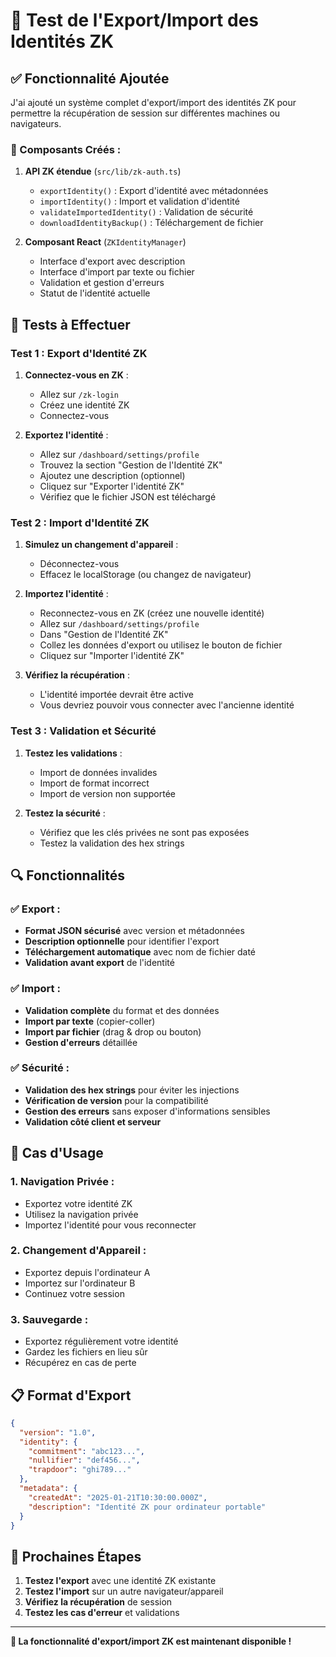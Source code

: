 # 🔄 Test de l'Export/Import des Identités ZK

## ✅ **Fonctionnalité Ajoutée**

J'ai ajouté un système complet d'export/import des identités ZK pour permettre la récupération de session sur différentes machines ou navigateurs.

### **🔧 Composants Créés :**

1. **API ZK étendue** (`src/lib/zk-auth.ts`)
   - `exportIdentity()` : Export d'identité avec métadonnées
   - `importIdentity()` : Import et validation d'identité
   - `validateImportedIdentity()` : Validation de sécurité
   - `downloadIdentityBackup()` : Téléchargement de fichier

2. **Composant React** (`ZKIdentityManager`)
   - Interface d'export avec description
   - Interface d'import par texte ou fichier
   - Validation et gestion d'erreurs
   - Statut de l'identité actuelle

## 🧪 **Tests à Effectuer**

### **Test 1 : Export d'Identité ZK**

1. **Connectez-vous en ZK** :
   - Allez sur `/zk-login`
   - Créez une identité ZK
   - Connectez-vous

2. **Exportez l'identité** :
   - Allez sur `/dashboard/settings/profile`
   - Trouvez la section "Gestion de l'Identité ZK"
   - Ajoutez une description (optionnel)
   - Cliquez sur "Exporter l'identité ZK"
   - Vérifiez que le fichier JSON est téléchargé

### **Test 2 : Import d'Identité ZK**

1. **Simulez un changement d'appareil** :
   - Déconnectez-vous
   - Effacez le localStorage (ou changez de navigateur)

2. **Importez l'identité** :
   - Reconnectez-vous en ZK (créez une nouvelle identité)
   - Allez sur `/dashboard/settings/profile`
   - Dans "Gestion de l'Identité ZK"
   - Collez les données d'export ou utilisez le bouton de fichier
   - Cliquez sur "Importer l'identité ZK"

3. **Vérifiez la récupération** :
   - L'identité importée devrait être active
   - Vous devriez pouvoir vous connecter avec l'ancienne identité

### **Test 3 : Validation et Sécurité**

1. **Testez les validations** :
   - Import de données invalides
   - Import de format incorrect
   - Import de version non supportée

2. **Testez la sécurité** :
   - Vérifiez que les clés privées ne sont pas exposées
   - Testez la validation des hex strings

## 🔍 **Fonctionnalités**

### **✅ Export :**

- **Format JSON sécurisé** avec version et métadonnées
- **Description optionnelle** pour identifier l'export
- **Téléchargement automatique** avec nom de fichier daté
- **Validation avant export** de l'identité

### **✅ Import :**

- **Validation complète** du format et des données
- **Import par texte** (copier-coller)
- **Import par fichier** (drag & drop ou bouton)
- **Gestion d'erreurs** détaillée

### **✅ Sécurité :**

- **Validation des hex strings** pour éviter les injections
- **Vérification de version** pour la compatibilité
- **Gestion des erreurs** sans exposer d'informations sensibles
- **Validation côté client et serveur**

## 🎯 **Cas d'Usage**

### **1. Navigation Privée :**

- Exportez votre identité ZK
- Utilisez la navigation privée
- Importez l'identité pour vous reconnecter

### **2. Changement d'Appareil :**

- Exportez depuis l'ordinateur A
- Importez sur l'ordinateur B
- Continuez votre session

### **3. Sauvegarde :**

- Exportez régulièrement votre identité
- Gardez les fichiers en lieu sûr
- Récupérez en cas de perte

## 📋 **Format d'Export**

```json
{
  "version": "1.0",
  "identity": {
    "commitment": "abc123...",
    "nullifier": "def456...",
    "trapdoor": "ghi789..."
  },
  "metadata": {
    "createdAt": "2025-01-21T10:30:00.000Z",
    "description": "Identité ZK pour ordinateur portable"
  }
}
```

## 🚀 **Prochaines Étapes**

1. **Testez l'export** avec une identité ZK existante
2. **Testez l'import** sur un autre navigateur/appareil
3. **Vérifiez la récupération** de session
4. **Testez les cas d'erreur** et validations

---

**🎉 La fonctionnalité d'export/import ZK est maintenant disponible !**
